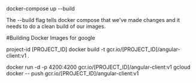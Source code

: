  docker-compose up --build

 The --build flag tells docker compose that we've made changes and it needs to do a clean build of our images.

#Building Docker Images for google

 project-id [PROJECT_ID]
docker build -t gcr.io/[PROJECT_ID]/angular-client:v1 .

docker run -d -p 4200:4200 gcr.io/[PROJECT_ID]/angular-client:v1
gcloud docker -- push gcr.io/[PROJECT_ID]/angular-client:v1